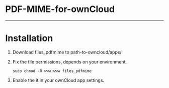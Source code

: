 PDF-MIME-for-ownCloud
=====================

***
# Installation
1. Download files_pdfmime to path-to-owncloud/apps/
2. Fix the file permissions, depends on your environment.
   
       sudo chmod -R www:www files_pdfmime
       
3. Enable the it in your ownCloud app settings.